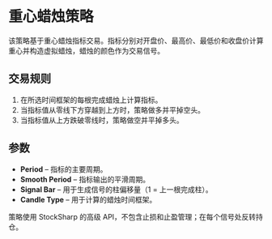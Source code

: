 # 重心蜡烛策略

该策略基于重心蜡烛指标交易。指标分别对开盘价、最高价、最低价和收盘价计算重心并构造虚拟蜡烛，蜡烛的颜色作为交易信号。

## 交易规则

1. 在所选时间框架的每根完成蜡烛上计算指标。
2. 当指标值从零线下方穿越到上方时，策略做多并平掉空头。
3. 当指标值从上方跌破零线时，策略做空并平掉多头。

## 参数

- **Period** – 指标的主要周期。
- **Smooth Period** – 指标输出的平滑周期。
- **Signal Bar** – 用于生成信号的柱偏移量（1 = 上一根完成柱）。
- **Candle Type** – 用于计算的蜡烛时间框架。

策略使用 StockSharp 的高级 API，不包含止损和止盈管理；在每个信号处反转持仓。
